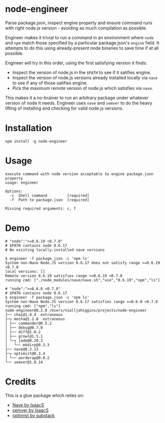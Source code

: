 node-engineer
=============

Parse package.json, inspect engine property and ensure command runs with right node.js version - avoiding as much compilation as possible.

Engineer makes it trivial to run a command in an environment where `node` and
`npm` match those specified by a particular package.json's `engine` field. It
attempts to do this using already-present node binaries to save time if at all possible.

Engineer will try in this order, using the first satisfying version it finds:

* Inspect the version of node.js in the `$PATH` to see if it satifies engine.
* Inspect the version of node.js versions already installed locally via `nave` to
  see if any of those satifies engine.
* Pick the maximum remote version of node.js which satisfies via `nave`.

This makes it a no-brainer to run an arbitrary package under whatever version
of node it needs. Engineer uses `nave` and `semver` to do the heavy lifting of
installing and checking for valid node.js versions.

Installation
============
```
npm install -g node-engineer
```

Usage
=====
```
execute command with node version acceptable to engine package.json property
usage: engineer

Options:
  -c  Shell command         [required]
  -f  Path to package.json  [required]

Missing required arguments: c, f
```

Demo
====

```
# "node":">=0.6.19 <0.7.0"
# $PATH contains node 0.6.17
# No existing locally-installed nave versions

$ engineer -f package.json -c 'npm ls'
System non-Nave Node.JS version 0.6.17 does not satisfy range >=0.6.19 <0.7.0
local versions: []
Remote version 0.6.19 satisfies range >=0.6.19 <0.7.0
running cmd: ["./node_modules/nave/nave.sh","use","0.6.19","npm","ls"]
```

```
# "node":">=0.6.0 <0.7.0"
# $PATH contains node 0.6.17
$ engineer -f package.json -c 'npm ls'
System non-Nave Node.JS version 0.6.17 satisfies range >=0.6.0 <0.7.0
running cmd: ["npm","ls"]
node-engineer@0.2.0 /Users/nialljohiggins/projects/node-engineer
├── chai@1.0.4  extraneous
├─┬ mocha@1.2.0  extraneous
│ ├── commander@0.5.2 
│ ├── debug@0.7.0 
│ ├── diff@1.0.2 
│ ├── growl@1.5.1 
│ └─┬ jade@0.20.3 
│   └── mkdirp@0.3.3 
├── nave@0.2.13 
├─┬ optimist@0.3.4 
│ └── wordwrap@0.0.2 
└── semver@1.0.14 
```

Credits
=======

This is a glue package which relies on:

* [Nave by IsaacS](https://github.com/isaacs/nave)
* [semver by IsaacS](https://github.com/isaacs/node-semver)
* [optimist by substack](https://github.com/substack/node-optimist)


